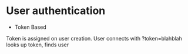 # User authentication

* Token Based

Token is assigned on user creation.
User connects with ?token=blahblah
looks up token, finds user